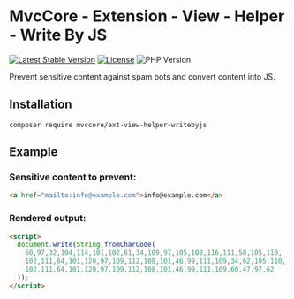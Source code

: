 # MvcCore - Extension - View - Helper - Write By JS

[![Latest Stable Version](https://img.shields.io/badge/Stable-v5.0.0-brightgreen.svg?style=plastic)](https://github.com/mvccore/ext-view-helper-writebyjs/releases)
[![License](https://img.shields.io/badge/License-BSD%203-brightgreen.svg?style=plastic)](https://mvccore.github.io/docs/mvccore/5.0.0/LICENCE.md)
![PHP Version](https://img.shields.io/badge/PHP->=5.4-brightgreen.svg?style=plastic)

Prevent sensitive content against spam bots and convert content into JS.

## Installation
```shell
composer require mvccore/ext-view-helper-writebyjs
```

## Example

### Sensitive content to prevent:
```html
<a href="mailto:info@example.com">info@example.com</a>
```

### Rendered output:
```html
<script>
  document.write(String.fromCharCode(
    60,97,32,104,114,101,102,61,34,109,97,105,108,116,111,58,105,110,
    102,111,64,101,120,97,109,112,108,101,46,99,111,109,34,62,105,110,
    102,111,64,101,120,97,109,112,108,101,46,99,111,109,60,47,97,62
  ));
</script>
```